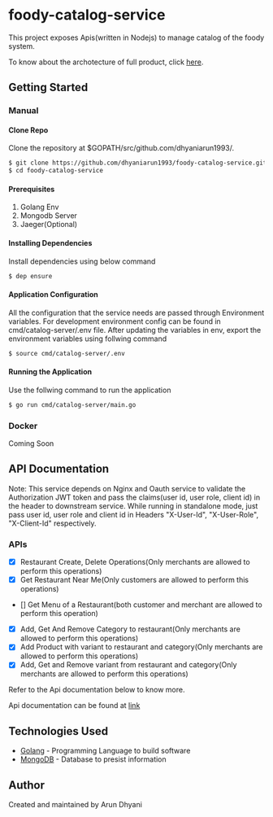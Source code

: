 # foody-catalog-service
This project exposes Apis(written in Nodejs) to manage catalog of the foody system.

To know about the archotecture of full product, click [here](https://github.com/dhyaniarun1993/foody-documentation "Foody documentation"). 

## Getting Started

### Manual

#### Clone Repo

Clone the repository at $GOPATH/src/github.com/dhyaniarun1993/.

```sh
$ git clone https://github.com/dhyaniarun1993/foody-catalog-service.git
$ cd foody-catalog-service
```

#### Prerequisites

1. Golang Env
2. Mongodb Server
3. Jaeger(Optional)

#### Installing Dependencies

Install dependencies using below command

```sh
$ dep ensure
```

#### Application Configuration

All the configuration that the service needs are passed through Environment variables. For development environment config can be found in cmd/catalog-server/.env file. After updating the 
variables in env, export the environment variables using follwing command

```sh
$ source cmd/catalog-server/.env
```

#### Running the Application

Use the follwing command to run the application

```sh
$ go run cmd/catalog-server/main.go
```

### Docker

Coming Soon

## API Documentation

Note: This service depends on Nginx and Oauth service to validate the Authorization JWT token and pass the claims(user id, user role, client id) in the header to downstream service. While running in standalone mode, just pass user id, user role and client id in Headers "X-User-Id", "X-User-Role", "X-Client-Id" respectively. 

### APIs

- [x] Restaurant Create, Delete Operations(Only merchants are allowed to perform this operations)
- [x] Get Restaurant Near Me(Only customers are allowed to perform this operations)
- [] Get Menu of a Restaurant(both customer and merchant are allowed to perform this operation)
- [x] Add, Get And Remove Category to restaurant(Only merchants are allowed to perform this operations)
- [x] Add Product with variant to restaurant and category(Only merchants are allowed to perform this operations)
- [x] Add, Get and Remove variant from restaurant and category(Only merchants are allowed to perform this operations)

Refer to the Api documentation below to know more.

Api documentation can be found at [link](https://petstore.swagger.io/?url=https://raw.githubusercontent.com/dhyaniarun1993/foody-catalog-service/master/docs/swagger.yaml "Foody API documentation" )

## Technologies Used

* [Golang](https://golang.org/) - Programming Language to build software
* [MongoDB](https://www.mongodb.com/) - Database to presist information

## Author

Created and maintained by Arun Dhyani
